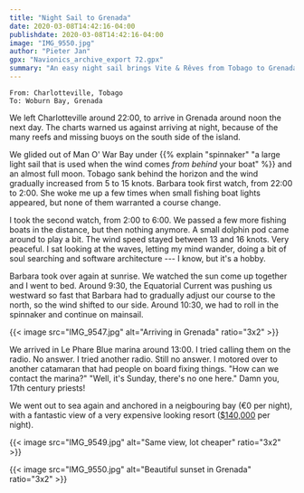 ```yaml
---
title: "Night Sail to Grenada"
date: 2020-03-08T14:42:16-04:00
publishdate: 2020-03-08T14:42:16-04:00
image: "IMG_9550.jpg"
author: "Pieter Jan"
gpx: "Navionics_archive_export 72.gpx"
summary: "An easy night sail brings Vite & Rêves from Tobago to Grenada"
---
```


`From: Charlotteville, Tobago`<br/>
`To: Woburn Bay, Grenada`

We left Charlotteville around 22:00, to arrive in Grenada around noon the next day. The charts warned us against arriving at night, because of the many reefs and missing buoys on the south side of the island.

We glided out of Man O' War Bay under {{% explain "spinnaker" "a large light sail that is used when the wind comes _from behind_ your boat" %}} and an almost full moon. Tobago sank behind the horizon and the wind gradually increased from 5 to 15 knots. Barbara took first watch, from 22:00 to 2:00. She woke me up a few times when small fishing boat lights appeared, but none of them warranted a course change.

I took the second watch, from 2:00 to 6:00. We passed a few more fishing boats in the distance, but then nothing anymore. A small dolphin pod came around to play a bit. The wind speed stayed between 13 and 16 knots. Very peaceful. I sat looking at the waves, letting my mind wander, doing a bit of soul searching and software architecture --- I know, but it's a hobby.

Barbara took over again at sunrise. We watched the sun come up together and I went to bed. Around 9:30, the Equatorial Current was pushing us westward so fast that Barbara had to gradually adjust our course to the north, so the wind shifted to our side. Around 10:30, we had to roll in the spinnaker and continue on mainsail.

{{< image src="IMG_9547.jpg" alt="Arriving in Grenada" ratio="3x2" >}}

We arrived in Le Phare Blue marina around 13:00. I tried calling them on the radio. No answer. I tried another radio. Still no answer. I motored over to another catamaran that had people on board fixing things. "How can we contact the marina?" "Well, it's Sunday, there's no one here." Damn you, 17th century priests!

We went out to sea again and anchored in a neigbouring bay (€0 per night), with a fantastic view of a very expensive looking resort ([$140,000](https://en.wikipedia.org/wiki/Calivigny_Island) per night).

{{< image src="IMG_9549.jpg" alt="Same view, lot cheaper" ratio="3x2" >}}

{{< image src="IMG_9550.jpg" alt="Beautiful sunset in Grenada" ratio="3x2" >}}
